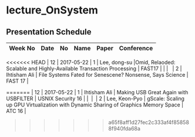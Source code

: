 # lecture_OnSystem
## Presentation Schedule

| Week No | Date | No | Name | Paper | Conference |
| ---- | ---- | ---- | ---- | ---- | ---- |
<<<<<<< HEAD
| 12 | 2017-05-22 | 1 | Lee, dong-su |Omid, Relaoded: Scalable and Highly-Available Transaction Processing | FAST17 |
|   |   | 2 | Ihtisham Ali | File Systems Fated for Senescene? Nonsense, Says Science | FAST 17 |

=======
| 12 | 2017-05-22 | 1 |  Ihtisham Ali | Making USB Great Again with USBFILTER | USNIX Security 16 |
|   |   | 2 | Lee, Keon-Pyo | gScale: Scaling up GPU Virtualization with Dynamic Sharing of Graphics Memory Space | ATC 16 |
>>>>>>> a65f8aff1d27fec2c333af4f858588f940fda68a
